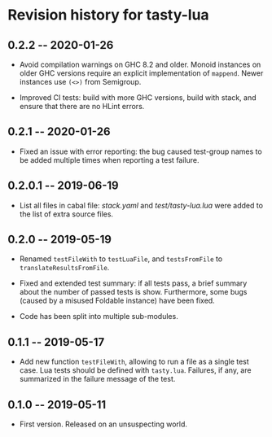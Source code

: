 # Revision history for tasty-lua

## 0.2.2 -- 2020-01-26

- Avoid compilation warnings on GHC 8.2 and older. Monoid
  instances on older GHC versions require an explicit
  implementation of `mappend`. Newer instances use `(<>)` from
  Semigroup.

- Improved CI tests: build with more GHC versions, build with
  stack, and ensure that there are no HLint errors.

## 0.2.1 -- 2020-01-26

- Fixed an issue with error reporting: the bug caused test-group
  names to be added multiple times when reporting a test failure.

## 0.2.0.1 -- 2019-06-19

- List all files in cabal file: *stack.yaml* and
  *test/tasty-lua.lua* were added to the list of extra source
  files.

## 0.2.0 -- 2019-05-19

- Renamed `testFileWith` to `testLuaFile`, and
  `testsFromFile` to `translateResultsFromFile`.

- Fixed and extended test summary: if all tests pass, a brief
  summary about the number of passed tests is show. Furthermore,
  some bugs (caused by a misused Foldable instance) have been
  fixed.

- Code has been split into multiple sub-modules.

## 0.1.1 -- 2019-05-17

- Add new function `testFileWith`, allowing to run a file as a
  single test case. Lua tests should be defined with `tasty.lua`.
  Failures, if any, are summarized in the failure message of the
  test.

## 0.1.0 -- 2019-05-11

* First version. Released on an unsuspecting world.
